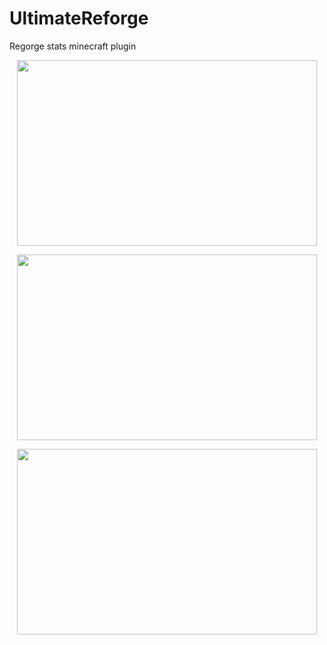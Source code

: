 # UltimateReforge
Regorge stats minecraft plugin

<p align="center">
      <img width="480" height="297" src="https://media.giphy.com/media/x44H8u9LIzYjS7LiDy/giphy.gif">
</p>
<p align="center">
      <img width="480" height="297" src="https://media.giphy.com/media/mdbVnFyDUS235KsggO/giphy.gif">
</p>
<p align="center">
      <img width="480" height="297" src="https://media.giphy.com/media/lfVvcJhg9kf3BlGyxl/giphy.gif">
</p>
